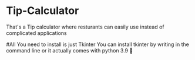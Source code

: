 # Tip-Calculator
 That's a Tip calculator where resturants can easily use instead of complicated applications
 
#All You need to install is just Tkinter
You can install tkinter by writing in the command line <pip install tkintertable> or it actually comes with python 3.9 🚀
